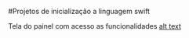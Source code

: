 #Projetos de inicialização a linguagem swift

Tela do painel com acesso as funcionalidades
[alt text](https://imgur.com/a/YXA12NH)

